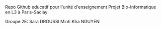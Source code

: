 Repo Github educatif pour l'unité d'enseignement Projet Bio-Informatique en L3 à Paris-Saclay

Groupe 2E: 
Sara DROUSSI
Minh Kha NGUYEN

